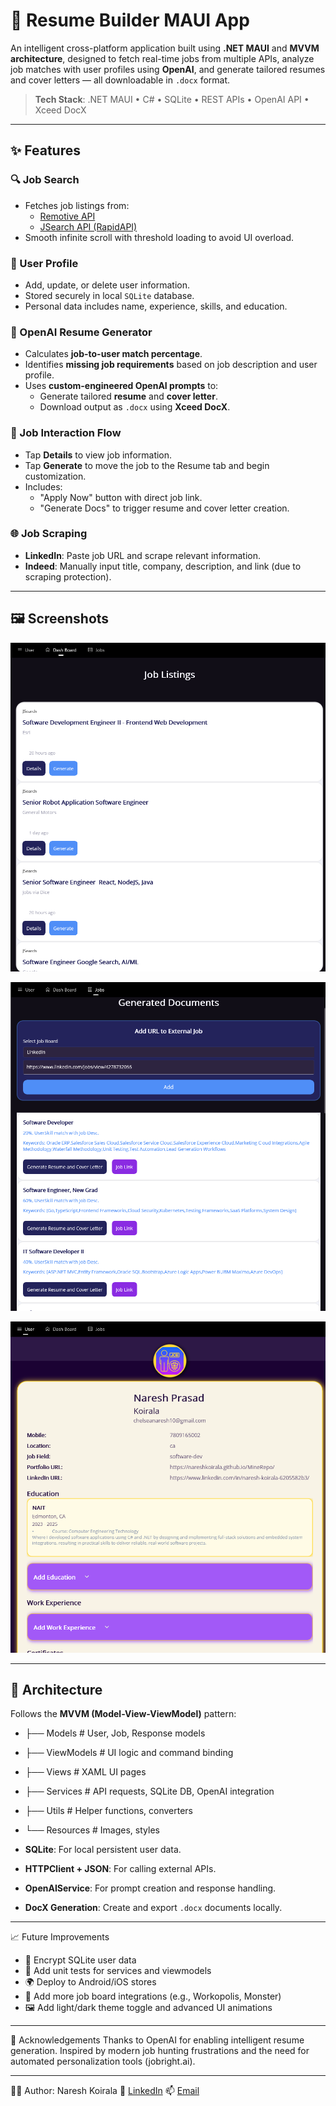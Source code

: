 # 📄 Resume Builder MAUI App

An intelligent cross-platform application built using **.NET MAUI** and **MVVM architecture**, designed to fetch real-time jobs from multiple APIs, analyze job matches with user profiles using **OpenAI**, and generate tailored resumes and cover letters — all downloadable in `.docx` format.

> **Tech Stack**: .NET MAUI • C# • SQLite • REST APIs • OpenAI API • Xceed DocX

---

## ✨ Features

### 🔍 Job Search
- Fetches job listings from:
  - [Remotive API](https://remotive.io/api-documentation)
  - [JSearch API (RapidAPI)](https://rapidapi.com/)
- Smooth infinite scroll with threshold loading to avoid UI overload.

### 👤 User Profile
- Add, update, or delete user information.
- Stored securely in local `SQLite` database.
- Personal data includes name, experience, skills, and education.

### 🧠 OpenAI Resume Generator
- Calculates **job-to-user match percentage**.
- Identifies **missing job requirements** based on job description and user profile.
- Uses **custom-engineered OpenAI prompts** to:
  - Generate tailored **resume** and **cover letter**.
  - Download output as `.docx` using **Xceed DocX**.

### 📄 Job Interaction Flow
- Tap **Details** to view job information.
- Tap **Generate** to move the job to the Resume tab and begin customization.
- Includes:
  - "Apply Now" button with direct job link.
  - "Generate Docs" to trigger resume and cover letter creation.

### 🌐 Job Scraping
- **LinkedIn**: Paste job URL and scrape relevant information.
- **Indeed**: Manually input title, company, description, and link (due to scraping protection).

---

## 🖼️ Screenshots
![Main DashBoard Tab](Resume%20Builder%20Pictures/DashBoard.png)

![Job Generating Tab](Resume%20Builder%20Pictures/JobGenTab.png)

![User Setting Tab](Resume%20Builder%20Pictures/UserTab.png)

---

## 🧱 Architecture

Follows the **MVVM (Model-View-ViewModel)** pattern:
- ├── Models # User, Job, Response models
- ├── ViewModels # UI logic and command binding
- ├── Views # XAML UI pages
- ├── Services # API requests, SQLite DB, OpenAI integration
- ├── Utils # Helper functions, converters
- └── Resources # Images, styles

- **SQLite**: For local persistent user data.
- **HTTPClient + JSON**: For calling external APIs.
- **OpenAIService**: For prompt creation and response handling.
- **DocX Generation**: Create and export `.docx` documents locally.

---

📈 Future Improvements
- 🔐 Encrypt SQLite user data
- 🧪 Add unit tests for services and viewmodels
- 🌍 Deploy to Android/iOS stores
- 🧩 Add more job board integrations (e.g., Workopolis, Monster)
- 🖼️ Add light/dark theme toggle and advanced UI animations

---

🙌 Acknowledgements
Thanks to OpenAI for enabling intelligent resume generation.
Inspired by modern job hunting frustrations and the need for automated personalization tools (jobright.ai).

---

🧑‍💻 Author: Naresh Koirala
💼 [LinkedIn](www.linkedin.com/in/naresh-koirala-6205582b3)
📫 [Email](mailto:chelseanaresh10@gmail.com)



